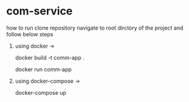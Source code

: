 # com-service
how to run 
clone repository navigate to root dirctory of the project and follow below steps

1. using docker -> 

    docker build -t comm-app .
    
    docker run comm-app


2. using docker-compose ->

    docker-compose up
   
